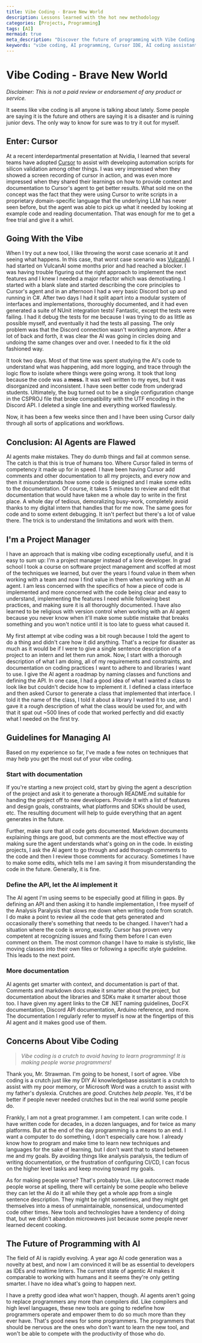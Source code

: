 ```yaml
---
title: Vibe Coding - Brave New World
description: Lessons learned with the hot new methodology
categories: [Projects, Programming]
tags: [AI]
mermaid: true
meta_description: "Discover the future of programming with Vibe Coding. Learn how AI coding assistants like Cursor are transforming software development, with real-world examples and practical tips for developers."
keywords: "vibe coding, AI programming, Cursor IDE, AI coding assistant, software development, programming tools, AI pair programming, developer productivity"
---
```


# Vibe Coding - Brave New World

_Disclaimer: This is not a paid review or endorsement of any product or service._

It seems like vibe coding is all anyone is talking about lately. Some people are saying it is the future and others are saying it is a disaster and is ruining junior devs. The only way to know for sure was to try it out for myself.

## Enter: Cursor

At a recent interdepartmental presentation at Nvidia, I learned that several teams have adopted [Cursor](https://www.cursor.com/) to assist with developing automation scripts for silicon validation among other things. I was very impressed when they showed a screen recording of cursor in action, and was even more impressed when they shared their learnings on how to provide context and documentation to Cursor's agent to get better results. What sold me on the concept was the fact that they were using Cursor to write scripts in a proprietary domain-specific language that the underlying LLM has never seen before, but the agent was able to pick up what it needed by looking at example code and reading documentation. That was enough for me to get a free trial and give it a whirl.

## Going With the Vibe

When I try out a new tool, I like throwing the worst case scenario at it and seeing what happens. In this case, that worst case scenario was [VulcanAI](https://stevengann.com/VulcanAI/). I had started on VulcanAI some months prior and had reached a blocker. I was having trouble figuring out the right approach to implement the next features and I knew I needed a major refactor which was demotivating. I started with a blank slate and started describing the core principles to Cursor's agent and in an afternoon I had a very basic Discord bot up and running in C#. After two days I had it split apart into a modular system of interfaces and implementations, thoroughly documented, and it had even generated a suite of NUnit integration tests! Fantastic, except the tests were failing. I had it debug the tests for me because I was trying to do as little as possible myself, and eventually it had the tests all passing. The only problem was that the Discord connection wasn't working anymore. After a lot of back and forth, it was clear the AI was going in circles doing and undoing the same changes over and over. I needed to fix it the old fashioned way.

It took two days. Most of that time was spent studying the AI's code to understand what was happening, add more logging, and trace through the logic flow to isolate where things were going wrong. It took that long because the code was a **mess.** It was well written to my eyes, but it was disorganized and inconsistent. I have seen better code from undergrad students. Ultimately, the bug turned out to be a single configuration change in the CSPROJ file that broke compatibility with the UTF encoding in the Discord API. I deleted a single line and everything worked flawlessly.

Now, it has been a few weeks since then and I have been using Cursor daily through all sorts of applications and workflows.

## Conclusion: AI Agents are Flawed

AI agents make mistakes. They do dumb things and fail at common sense. The catch is that this is true of humans too. Where Cursor failed in terms of competency it made up for in speed. I have been having Cursor add comments and other documentation to all my projects, and every now and then it misunderstands how some code is designed and I make some edits to the documentation. Of course, it takes 5 minutes to review and edit that documentation that would have taken me a whole day to write in the first place. A whole day of tedious, demoralizing busy-work, completely avoid thanks to my digital intern that handles that for me now. The same goes for code and to some extent debugging. It isn't perfect but there's a lot of value there. The trick is to understand the limitations and work with them.

## I'm a Project Manager

I have an approach that is making vibe coding exceptionally useful, and it is easy to sum up: I'm a project manager instead of a lone developer. In grad school I took a course on software project management and scoffed at most of the techniques we learned, but over the years I found value in them when working with a team and now I find value in them when working with an AI agent. I am less concerned with the specifics of how a piece of code is implemented and more concerned with the code being clear and easy to understand, implementing the features I need while following best practices, and making sure it is all thoroughly documented. I have also learned to be religious with version control when working with an AI agent because you never know when it'll make some subtle mistake that breaks something and you won't notice until it is too late to guess what caused it.

My first attempt at vibe coding was a bit rough because I told the agent to do a thing and didn't care how it did anything. That's a recipe for disaster as much as it would be if I were to give a single sentence description of a project to an intern and let them run amok. Now, I start with a thorough description of what I am doing, all of my requirements and constraints, and documentation on coding practices I want to adhere to and libraries I want to use. I give the AI agent a roadmap by naming classes and functions and defining the API. In one case, I had a good idea of what I wanted a class to look like but couldn't decide how to implement it. I defined a class interface and then asked Cursor to generate a class that implemented that interface. I told it the name of the class, I told it about a library I wanted it to use, and I gave it a rough description of what the class would be used for, and with that it spat out ~500 lines of code that worked perfectly and did exactly what I needed on the first try.

## Guidelines for Managing AI

Based on my experience so far, I've made a few notes on techniques that may help you get the most out of your vibe coding.

### Start with documentation

If you're starting a new project cold, start by giving the agent a description of the project and ask it to generate a thorough README.md suitable for handing the project off to new developers. Provide it with a list of features and design goals, constraints, what platforms and SDKs should be used, etc. The resulting document will help to guide everything that an agent generates in the future.

Further, make sure that all code gets documented. Markdown documents explaining things are good, but comments are the most effective way of making sure the agent understands what's going on in the code. In existing projects, I ask the AI agent to go through and add thorough comments to the code and then I review those comments for accuracy. Sometimes I have to make some edits, which tells me I am saving it from misunderstanding the code in the future. Generally, it is fine.

### Define the API, let the AI implement it

The AI agent I'm using seems to be especially good at filling in gaps. By defining an API and then asking it to handle implementation, I free myself of the Analysis Paralysis that slows me down when writing code from scratch. I do make a point to review all the code that gets generated and occasionally there's something that needs to be changed. I haven't had a situation where the code is _wrong_, exactly. Cursor has proven very competent at recognizing issues and fixing them before I can even comment on them. The most common change I have to make is stylistic, like moving classes into their own files or following a specific style guideline. This leads to the next point.

### More documentation

AI agents get smarter with context, and documentation is part of that. Comments and markdown docs make it smarter about the project, but documentation about the libraries and SDKs make it smarter about those too. I have given my agent links to the C# .NET naming guidelines, DocFX documentation, Discord API documentation, Arduino reference, and more. The documentation I regularly refer to myself is now at the fingertips of this AI agent and it makes good use of them.

## Concerns About Vibe Coding

> _Vibe coding is a crutch to avoid having to learn programming! It is making people worse programmers!_

Thank you, Mr. Strawman. I'm going to be honest, I sort of agree. Vibe coding is a crutch just like my DIY AI knowledgebase assistant is a crutch to assist with my poor memory, or Microsoft Word was a crutch to assist with my father's dyslexia. Crutches are _good_. Crutches _help people_. Yes, it'd be better if people never needed crutches but in the real world some people do.

Frankly, I am not a great programmer. I am competent. I can write code. I have written code for decades, in a dozen languages, and for twice as many platforms. But at the end of the day programming is a means to an end. I want a computer to do something, I don't especially care how. I already know how to program and make time to learn new techniques and languages for the sake of learning, but I don't want that to stand between me and my goals. By avoiding things like analysis paralysis, the tedium of writing documentation, or the frustration of configuring CI/CD, I can focus on the higher level tasks and keep moving toward my goals.

As for making people worse? That's probably true. Like autocorrect made people worse at spelling, there will certainly be some people who believe they can let the AI do it all while they get a whole app from a single sentence description. They might be right sometimes, and they might get themselves into a mess of unmaintainable, nonsensical, undocumented code other times. New tools and technologies have a tendency of doing that, but we didn't abandon microwaves just because some people never learned decent cooking.

## The Future of Programming with AI

The field of AI is rapidly evolving. A year ago AI code generation was a novelty at best, and now I am convinced it will be as essential to developers as IDEs and realtime linters. The current state of agentic AI makes it comparable to working with humans and it seems they're only getting smarter. I have no idea what's going to happen next.

I have a pretty good idea what won't happen, though. AI agents aren't going to replace programmers any more than compilers did. Like compilers and high level languages, these new tools are going to redefine how programmers operate and empower them to do so much more than they ever have. That's good news for some programmers. The programmers that should be nervous are the ones who don't want to learn the new tool, and won't be able to compete with the productivity of those who do.